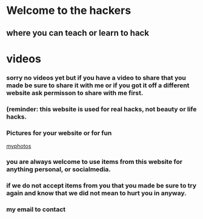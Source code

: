 # Welcome to the hackers

## where you can teach or learn to hack 

# videos


### sorry no videos yet but if you have a video to share that you made be sure to share it with me or if you got it off a different website ask permisson to share with me first.



### (reminder: this website is used for real hacks, not beauty or life hacks.


 

 



### Pictures for your website or for fun
[myphotos](myphotos)

### you are always welcome to use items from this website for anything personal, or socialmedia.
### if we do not accept items from you that you made be sure to try again and know that we did not mean to hurt you in anyway.

### my email to contact 
